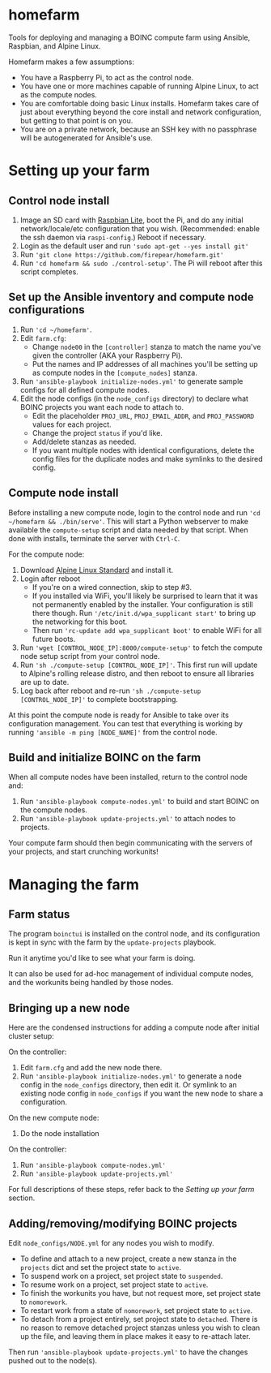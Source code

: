 # homefarm
Tools for deploying and managing a BOINC compute farm using Ansible, Raspbian, and Alpine Linux.

Homefarm makes a few assumptions:

* You have a Raspberry Pi, to act as the control node.
* You have one or more machines capable of running Alpine Linux, to
  act as the compute nodes.
* You are comfortable doing basic Linux installs. Homefarm takes
  care of just about everything beyond the core install and network
  configuration, but getting to that point is on you.
* You are on a private network, because an SSH key with no passphrase
  will be autogenerated for Ansible's use.

# Setting up your farm

## Control node install

1. Image an SD card with [Raspbian
   Lite](https://www.raspberrypi.org/downloads/raspbian/), boot the
   Pi, and do any initial network/locale/etc configuration that you
   wish. (Recommended: enable the ssh daemon via `raspi-config`.)
   Reboot if necessary.
1. Login as the default user and run `'sudo apt-get --yes install git'`
1. Run `'git clone https://github.com/firepear/homefarm.git'`
1. Run `'cd homefarm && sudo ./control-setup'`. The Pi will reboot
   after this script completes.

## Set up the Ansible inventory and compute node configurations

1. Run `'cd ~/homefarm'`.
1. Edit `farm.cfg`:
     * Change `node00` in the `[controller]` stanza to match the name
       you've given the controller (AKA your Raspberry Pi).
     * Put the names and IP addresses of all machines you'll be
       setting up as compute nodes in the `[compute_nodes]` stanza.
1. Run `'ansible-playbook initialize-nodes.yml'` to generate sample
   configs for all defined compute nodes.
1. Edit the node configs (in the `node_configs` directory) to declare
   what BOINC projects you want each node to attach to.
     * Edit the placeholder `PROJ_URL`, `PROJ_EMAIL_ADDR`, and
       `PROJ_PASSWORD` values for each project.
     * Change the project `status` if you'd like.
     * Add/delete stanzas as needed.
     * If you want multiple nodes with identical configurations,
       delete the config files for the duplicate nodes and make
       symlinks to the desired config.


## Compute node install

Before installing a new compute node, login to the control node and
run `'cd ~/homefarm && ./bin/serve'`. This will start a Python webserver
to make available the `compute-setup` script and data needed by that
script. When done with installs, terminate the server with `Ctrl-C`.

For the compute node:

1. Download [Alpine Linux
   Standard](https://alpinelinux.org/downloads/) and install it.
1. Login after reboot
    * If you're on a wired connection, skip to step #3.
    * If you installed via WiFi, you'll likely be surprised to learn
      that it was not permanently enabled by the installer. Your
      configuration is still there though. Run
      `'/etc/init.d/wpa_supplicant start'` to bring up the networking
      for this boot.
    * Then run `'rc-update add wpa_supplicant boot'` to enable WiFi
      for all future boots.
1. Run `'wget [CONTROL_NODE_IP]:8000/compute-setup'` to fetch the
   compute node setup script from your control node.
1. Run `'sh ./compute-setup [CONTROL_NODE_IP]'`. This first run will
   update to Alpine's rolling release distro, and then reboot to
   ensure all libraries are up to date.
1. Log back after reboot and re-run `'sh ./compute-setup
   [CONTROL_NODE_IP]'` to complete bootstrapping.

At this point the compute node is ready for Ansible to take over its
configuration management. You can test that everything is working by
running `'ansible -m ping [NODE_NAME]'` from the control node.


## Build and initialize BOINC on the farm

When all compute nodes have been installed, return to the control node
and:

1. Run `'ansible-playbook compute-nodes.yml'` to build and start
   BOINC on the compute nodes.
1. Run `'ansible-playbook update-projects.yml'` to attach nodes to
   projects.

Your compute farm should then begin communicating with the servers of your
projects, and start crunching workunits!



# Managing the farm

## Farm status

The program `boinctui` is installed on the control node, and its
configuration is kept in sync with the farm by the `update-projects`
playbook.

Run it anytime you'd like to see what your farm is doing.

It can also be used for ad-hoc management of individual compute nodes,
and the workunits being handled by those nodes.

## Bringing up a new node

Here are the condensed instructions for adding a compute node after
initial cluster setup:

On the controller:
1. Edit `farm.cfg` and add the new node there.
1. Run `'ansible-playbook initialize-nodes.yml'` to generate a node
   config in the `node_configs` directory, then edit it. Or symlink to
   an existing node config in `node_configs` if you want the new node
   to share a configuration.

On the new compute node:
1. Do the node installation

On the controller:
1. Run `'ansible-playbook compute-nodes.yml'`
1. Run `'ansible-playbook update-projects.yml'`

For full descriptions of these steps, refer back to the *Setting up
your farm* section.

## Adding/removing/modifying BOINC projects

Edit `node_configs/NODE.yml` for any nodes you wish to modify.

* To define and attach to a new project, create a new stanza in the
  `projects` dict and set the project state to `active`.
* To suspend work on a project, set project state to `suspended`.
* To resume work on a project, set project state to `active`.
* To finish the workunits you have, but not request more, set project state to `nomorework`.
* To restart work from a state of `nomorework`, set project state to `active`.
* To detach from a project entirely, set project state to
  `detached`. There is no reason to remove detached project stanzas
  unless you wish to clean up the file, and leaving them in place
  makes it easy to re-attach later.

Then run `'ansible-playbook update-projects.yml'` to have the changes
pushed out to the node(s).
